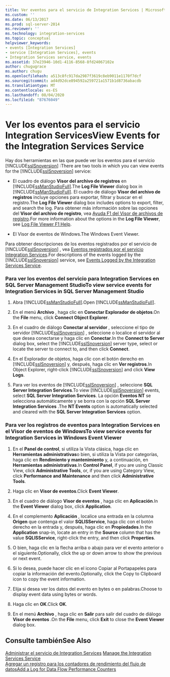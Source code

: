 ```yaml
---
title: Ver eventos para el servicio de Integration Services | Microsoft Docs
ms.custom: ''
ms.date: 06/13/2017
ms.prod: sql-server-2014
ms.reviewer: ''
ms.technology: integration-services
ms.topic: conceptual
helpviewer_keywords:
- events [Integration Services]
- service [Integration Services], events
- Integration Services service, events
ms.assetid: 37e23946-10d1-4116-8568-8fd24067102e
author: chugugrace
ms.author: chugu
ms.openlocfilehash: a513c8fc917da2987f3619c8eb9011e1170f7dcf
ms.sourcegitcommit: ad4d92dce894592a259721a1571b1d8736abacdb
ms.translationtype: MT
ms.contentlocale: es-ES
ms.lasthandoff: 08/04/2020
ms.locfileid: "87676049"
---
```

# <a name="view-events-for-the-integration-services-service"></a><span data-ttu-id="08ec0-102">Ver los eventos para el servicio Integration Services</span><span class="sxs-lookup"><span data-stu-id="08ec0-102">View Events for the Integration Services Service</span></span>
  <span data-ttu-id="08ec0-103">Hay dos herramientas en las que puede ver los eventos para el servicio [!INCLUDE[ssISnoversion](../includes/ssisnoversion-md.md)] :</span><span class="sxs-lookup"><span data-stu-id="08ec0-103">There are two tools in which you can view events for the [!INCLUDE[ssISnoversion](../includes/ssisnoversion-md.md)] service:</span></span>  
  
-   <span data-ttu-id="08ec0-104">El cuadro de diálogo **Visor del archivo de registros** en [!INCLUDE[ssManStudioFull](../includes/ssmanstudiofull-md.md)].</span><span class="sxs-lookup"><span data-stu-id="08ec0-104">The **Log File Viewer** dialog box in [!INCLUDE[ssManStudioFull](../includes/ssmanstudiofull-md.md)].</span></span> <span data-ttu-id="08ec0-105">El cuadro de diálogo **Visor del archivo de registros** incluye opciones para exportar, filtrar y buscar en el registro.</span><span class="sxs-lookup"><span data-stu-id="08ec0-105">The **Log File Viewer** dialog box includes options to export, filter, and search the log.</span></span> <span data-ttu-id="08ec0-106">Para obtener más información sobre las opciones del **Visor del archivo de registro**, vea [Ayuda F1 del Visor de archivos de registro](../relational-databases/logs/log-file-viewer-f1-help.md).</span><span class="sxs-lookup"><span data-stu-id="08ec0-106">For more information about the options in the **Log File Viewer**, see [Log File Viewer F1 Help](../relational-databases/logs/log-file-viewer-f1-help.md).</span></span>  
  
-   <span data-ttu-id="08ec0-107">El Visor de eventos de Windows.</span><span class="sxs-lookup"><span data-stu-id="08ec0-107">The Windows Event Viewer.</span></span>  
  
 <span data-ttu-id="08ec0-108">Para obtener descripciones de los eventos registrados por el servicio de [!INCLUDE[ssISnoversion](../includes/ssisnoversion-md.md)] , vea [Eventos registrados por el servicio Integration Services](service/events-logged-by-the-integration-services-service.md).</span><span class="sxs-lookup"><span data-stu-id="08ec0-108">For descriptions of the events logged by the [!INCLUDE[ssISnoversion](../includes/ssisnoversion-md.md)] service, see [Events Logged by the Integration Services Service](service/events-logged-by-the-integration-services-service.md).</span></span>  
  
### <a name="to-view-service-events-for-integration-services-in-sql-server-management-studio"></a><span data-ttu-id="08ec0-109">Para ver los eventos del servicio para Integration Services en SQL Server Management Studio</span><span class="sxs-lookup"><span data-stu-id="08ec0-109">To view service events for Integration Services in SQL Server Management Studio</span></span>  
  
1.  <span data-ttu-id="08ec0-110">Abra [!INCLUDE[ssManStudioFull](../includes/ssmanstudiofull-md.md)].</span><span class="sxs-lookup"><span data-stu-id="08ec0-110">Open [!INCLUDE[ssManStudioFull](../includes/ssmanstudiofull-md.md)].</span></span>  
  
2.  <span data-ttu-id="08ec0-111">En el menú **Archivo** , haga clic en **Conectar Explorador de objetos**.</span><span class="sxs-lookup"><span data-stu-id="08ec0-111">On the **File** menu, click **Connect Object Explorer**.</span></span>  
  
3.  <span data-ttu-id="08ec0-112">En el cuadro de diálogo **Conectar al servidor** , seleccione el tipo de servidor [!INCLUDE[ssISnoversion](../includes/ssisnoversion-md.md)] , seleccione o localice el servidor al que desea conectarse y haga clic en **Conectar**.</span><span class="sxs-lookup"><span data-stu-id="08ec0-112">In the **Connect to Server** dialog box, select the [!INCLUDE[ssISnoversion](../includes/ssisnoversion-md.md)] server type, select or locate the server to connect to, and then click **Connect**.</span></span>  
  
4.  <span data-ttu-id="08ec0-113">En el Explorador de objetos, haga clic con el botón derecho en [!INCLUDE[ssISnoversion](../includes/ssisnoversion-md.md)] y, después, haga clic en **Ver registros**.</span><span class="sxs-lookup"><span data-stu-id="08ec0-113">In Object Explorer, right-click [!INCLUDE[ssISnoversion](../includes/ssisnoversion-md.md)] and click **View Logs**.</span></span>  
  
5.  <span data-ttu-id="08ec0-114">Para ver los eventos de [!INCLUDE[ssISnoversion](../includes/ssisnoversion-md.md)] , seleccione **SQL Server Integration Services**.</span><span class="sxs-lookup"><span data-stu-id="08ec0-114">To view [!INCLUDE[ssISnoversion](../includes/ssisnoversion-md.md)] events, select **SQL Server Integration Services**.</span></span> <span data-ttu-id="08ec0-115">La opción **Eventos NT** se selecciona automáticamente y se borra con la opción **SQL Server Integration Services** .</span><span class="sxs-lookup"><span data-stu-id="08ec0-115">The **NT Events** option is automatically selected and cleared with the **SQL Server Integration Services** option.</span></span>  
  
### <a name="to-view-service-events-for-integration-services-in-windows-event-viewer"></a><span data-ttu-id="08ec0-116">Para ver los registros de eventos para Integration Services en el Visor de eventos de Windows</span><span class="sxs-lookup"><span data-stu-id="08ec0-116">To view service events for Integration Services in Windows Event Viewer</span></span>  
  
1.  <span data-ttu-id="08ec0-117">En el **Panel de control**, si utiliza la Vista clásica, haga clic en **Herramientas administrativas**o bien, si utiliza la Vista por categorías, haga clic en **Rendimiento y mantenimiento** y, a continuación, en **Herramientas administrativas**.</span><span class="sxs-lookup"><span data-stu-id="08ec0-117">In **Control Panel**, if you are using Classic View, click **Administrative Tools**, or, if you are using Category View, click **Performance and Maintenance** and then click **Administrative Tools**.</span></span>  
  
2.  <span data-ttu-id="08ec0-118">Haga clic en **Visor de eventos**.</span><span class="sxs-lookup"><span data-stu-id="08ec0-118">Click **Event Viewer**.</span></span>  
  
3.  <span data-ttu-id="08ec0-119">En el cuadro de diálogo **Visor de eventos** , haga clic en **Aplicación**.</span><span class="sxs-lookup"><span data-stu-id="08ec0-119">In the **Event Viewer** dialog box, click **Application**.</span></span>  
  
4.  <span data-ttu-id="08ec0-120">En el complemento **Aplicación** , localice una entrada en la columna **Origen** que contenga el valor **SQLISService**, haga clic con el botón derecho en la entrada y, después, haga clic en **Propiedades**.</span><span class="sxs-lookup"><span data-stu-id="08ec0-120">In the **Application** snap-in, locate an entry in the **Source** column that has the value **SQLISService**, right-click the entry, and then click **Properties**.</span></span>  
  
5.  <span data-ttu-id="08ec0-121">O bien, haga clic en la flecha arriba o abajo para ver el evento anterior o el siguiente.</span><span class="sxs-lookup"><span data-stu-id="08ec0-121">Optionally, click the up or down arrow to show the previous or next event.</span></span>  
  
6.  <span data-ttu-id="08ec0-122">Si lo desea, puede hacer clic en el icono Copiar al Portapapeles para copiar la información del evento.</span><span class="sxs-lookup"><span data-stu-id="08ec0-122">Optionally, click the Copy to Clipboard icon to copy the event information.</span></span>  
  
7.  <span data-ttu-id="08ec0-123">Elija si desea ver los datos del evento en bytes o en palabras.</span><span class="sxs-lookup"><span data-stu-id="08ec0-123">Choose to display event data using bytes or words.</span></span>  
  
8.  <span data-ttu-id="08ec0-124">Haga clic en **OK**.</span><span class="sxs-lookup"><span data-stu-id="08ec0-124">Click **OK**.</span></span>  
  
9. <span data-ttu-id="08ec0-125">En el menú **Archivo** , haga clic en **Salir** para salir del cuadro de diálogo **Visor de eventos** .</span><span class="sxs-lookup"><span data-stu-id="08ec0-125">On the **File** menu, click **Exit** to close the **Event Viewer** dialog box.</span></span>  
  
## <a name="see-also"></a><span data-ttu-id="08ec0-126">Consulte también</span><span class="sxs-lookup"><span data-stu-id="08ec0-126">See Also</span></span>  
 <span data-ttu-id="08ec0-127">[Administrar el servicio de Integration Services](../../2014/integration-services/manage-the-integration-services-service.md) </span><span class="sxs-lookup"><span data-stu-id="08ec0-127">[Manage the Integration Services Service](../../2014/integration-services/manage-the-integration-services-service.md) </span></span>  
 [<span data-ttu-id="08ec0-128">Agregar un registro para los contadores de rendimiento del flujo de datos</span><span class="sxs-lookup"><span data-stu-id="08ec0-128">Add a Log for Data Flow Performance Counters</span></span>](performance/performance-counters.md)  
  
  
